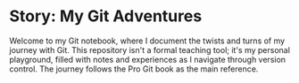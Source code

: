 # Story: My Git Adventures
Welcome to my Git notebook, where I document the twists and turns of my journey with Git. This repository isn't a formal teaching tool; it's my personal playground, filled with notes and experiences as I navigate through version control. The journey follows the Pro Git book as the main reference.
